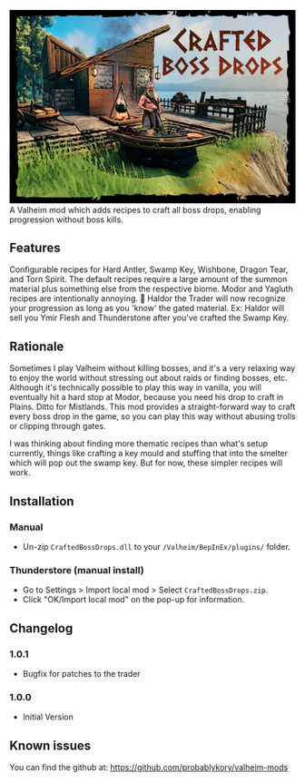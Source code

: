 ![Splash](https://raw.githubusercontent.com/probablykory/valheim-mods/main/CraftedBossDrops/splash.jpg)  
A Valheim mod which adds recipes to craft all boss drops, enabling progression without boss kills.

## Features

Configurable recipes for Hard Antler, Swamp Key, Wishbone, Dragon Tear, and Torn Spirit.  The default recipes require a large amount of the summon material plus something else from the respective biome.  Modor and Yagluth recipes are intentionally annoying.  🙂
Haldor the Trader will now recognize your progression as long as you 'know' the gated material.  Ex: Haldor will sell you Ymir Flesh and Thunderstone after you've crafted the Swamp Key.

## Rationale 

Sometimes I play Valheim without killing bosses, and it's a very relaxing way to enjoy the world without stressing out about raids or finding bosses, etc.  Although it's technically possible to play this way in vanilla, you will eventually hit a hard stop at Modor, because you need his drop to craft in Plains.  Ditto for Mistlands.  This mod provides a straight-forward way to craft every boss drop in the game, so you can play this way without abusing trolls or clipping through gates.

I was thinking about finding more thematic recipes than what's setup currently, things like crafting a key mould and stuffing that into the smelter which will pop out the swamp key.  But for now, these simpler recipes will work.

## Installation

### Manual

  * Un-zip `CraftedBossDrops.dll` to your `/Valheim/BepInEx/plugins/` folder.

### Thunderstore (manual install)

  * Go to Settings > Import local mod > Select `CraftedBossDrops.zip`.
  * Click "OK/Import local mod" on the pop-up for information.

## Changelog

### 1.0.1
 * Bugfix for patches to the trader

### 1.0.0
 * Initial Version

## Known issues
You can find the github at: https://github.com/probablykory/valheim-mods
